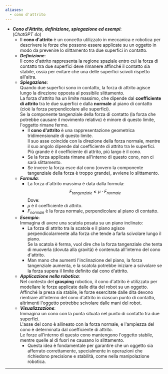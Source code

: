 ```yaml
---
aliases:
  - cono d'attrito
---
```

- ***Cono d'Attrito, definizione, spiegazione ed esempi***:<br>(*ChatGPT 4o*)
	- Il **cono d'attrito** è un concetto utilizzato in meccanica e robotica per descrivere le forze che possono essere applicate su un oggetto in modo da prevenire lo slittamento tra due superfici in contatto.
	- ***Definizione***:<br>Il cono d'attrito rappresenta la regione spaziale entro cui la forza di contatto tra due superfici deve rimanere affinché il contatto sia stabile, ossia per evitare che una delle superfici scivoli rispetto all'altra.
	- ***Spiegazione***:<br>Quando due superfici sono in contatto, la forza di attrito agisce lungo la direzione opposta al possibile slittamento.<br>La forza d'attrito ha un limite massimo, che dipende dal **coefficiente di attrito** tra le due superfici e dalla **normale** al piano di contatto (cioè la forza perpendicolare alle superfici).<br>Se la componente tangenziale della forza di contatto (la forza che potrebbe causare il movimento relativo) è minore di questo limite, l'oggetto rimane fermo.
		- Il **cono d'attrito** è una rappresentazione geometrica tridimensionale di questo limite.<br>Il suo asse coincide con la direzione della forza normale, mentre il suo angolo dipende dal coefficiente di attrito tra le superfici.<br>Più grande è il coefficiente di attrito, più largo è il cono.
		- Se la forza applicata rimane all'interno di questo cono, non ci sarà slittamento.
		- Se invece la forza esce dal cono (ovvero la componente tangenziale della forza è troppo grande), avviene lo slittamento.
	- ***Formula***:
		- La forza d'attrito massima è data dalla formula:$$F_{tangenziale} \leq \mu \cdot F_{normale}$$Dove:
		- $\mu$ è il coefficiente di attrito.
		- $F_{normale}$ è la forza normale, perpendicolare al piano di contatto.
	- ***Esempio***:<br>Immagina di avere una scatola posata su un piano inclinato:
		- La forza di attrito tra la scatola e il piano agisce perpendicolarmente alla forza che tende a farla scivolare lungo il piano.<br>Se la scatola è ferma, vuol dire che la forza tangenziale che tenta di muoverla (dovuta alla gravità) è contenuta all'interno del cono d'attrito.
		- Man mano che aumenti l'inclinazione del piano, la forza tangenziale aumenta, e la scatola potrebbe iniziare a scivolare se la forza supera il limite definito dal cono d'attrito.
	- ***Applicazione nella robotica***:<br>Nel contesto del **grasping** robotico, il cono d'attrito è utilizzato per modellare le forze applicate dalle dita del robot su un oggetto.<br>Affinché la presa sia stabile, le forze esercitate dalle dita devono rientrare all'interno del cono d'attrito in ciascun punto di contatto, altrimenti l'oggetto potrebbe scivolare dalle mani del robot.
	- ***Visualizzazione***:<br>Immagina un cono con la punta situata nel punto di contatto tra due superfici.<br>L'asse del cono è allineato con la forza normale, e l'ampiezza del cono è determinata dal coefficiente di attrito.<br>Le forze all'interno di questo cono mantengono l'oggetto stabile, mentre quelle al di fuori ne causano lo slittamento.
		- Questa idea è fondamentale per garantire che un oggetto sia afferrato correttamente, specialmente in operazioni che richiedono precisione e stabilità, come nella manipolazione robotica.
----

